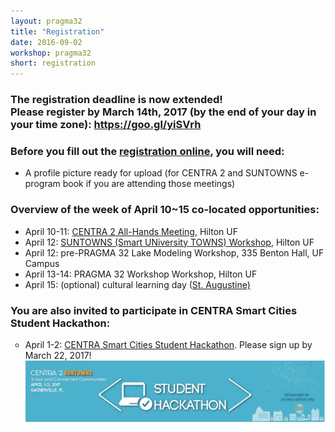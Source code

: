 ```yaml
---
layout: pragma32
title: "Registration"
date: 2016-09-02
workshop: pragma32
short: registration
---
```


### The registration deadline is now extended! <br>Please register by March 14th, 2017 (by the end of your day in your time zone): <a href="https://goo.gl/yiSVrh" target="_blank">https://goo.gl/yiSVrh</a>


### Before you fill out the <a href="https://goo.gl/Brcw5K" target="_blank">registration online</a>, you will need:

* A profile picture ready for upload (for CENTRA 2 and SUNTOWNS e-program book if you are attending those meetings) 
<p></p>

### Overview of the week of April 10~15 co-located opportunities:

<ul >
 <li>April 10-11: <a href="http://www.globalcentra.org/centra2/" target="_blank">CENTRA 2 All-Hands Meeting</a>, Hilton UF</li>
 <li>April 12: <a href="http://www.globalcentra.org/suntowns2017/" target="_blank">SUNTOWNS (Smart UNiversity TOWNS) Workshop</a>, Hilton UF</li>
 <li>April 12: pre-PRAGMA 32 Lake Modeling Workshop, 335 Benton Hall, UF Campus</li>
 <li>April 13-14: PRAGMA 32 Workshop Workshop, Hilton UF</li>
 <li>April 15: (optional) cultural learning day (<a href="https://en.wikipedia.org/wiki/St._Augustine,_Florida" target="_blank">St. Augustine)</a></li>
</ul>
<p></p>

### You are also invited to participate in CENTRA Smart Cities Student Hackathon:

<ul type="circle">
  <li>April 1-2: <a href="http://www.globalcentra.org/hackathon2017/" target="_blank">CENTRA Smart Cities Student Hackathon</a>. Please sign up by March 22, 2017!
<img src="/images/pragma32/AprilEventsBanners_all_640px.gif" alt="CENTRA PRAGMA" style="float:center; padding: 0 0 1em 0;" class="img-responsive">
  </li>
</ul> 
<p></p>

<!--
-->
